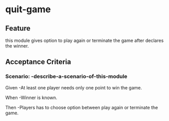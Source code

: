 # quit-game

## Feature

this module gives option to play again or terminate the game
after declares the winner.

## Acceptance Criteria

### Scenario: -describe-a-scenario-of-this-module

  Given -At least one player needs only one point
  to win the game.

  When -Winner is known.

  Then -Players has to choose option between
  play again or terminate the game.
